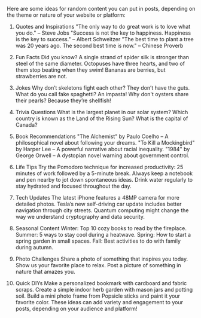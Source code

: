 Here are some ideas for random content you can put in posts, depending on the theme or nature of your website or platform:

1. Quotes and Inspirations
"The only way to do great work is to love what you do." – Steve Jobs
"Success is not the key to happiness. Happiness is the key to success." – Albert Schweitzer
"The best time to plant a tree was 20 years ago. The second best time is now." – Chinese Proverb

2. Fun Facts
Did you know? A single strand of spider silk is stronger than steel of the same diameter.
Octopuses have three hearts, and two of them stop beating when they swim!
Bananas are berries, but strawberries are not.

3. Jokes
Why don’t skeletons fight each other? They don’t have the guts.
What do you call fake spaghetti? An impasta!
Why don't oysters share their pearls? Because they’re shellfish!

4. Trivia Questions
What is the largest planet in our solar system?
Which country is known as the Land of the Rising Sun?
What is the capital of Canada?

5. Book Recommendations
"The Alchemist" by Paulo Coelho – A philosophical novel about following your dreams.
"To Kill a Mockingbird" by Harper Lee – A powerful narrative about racial inequality.
"1984" by George Orwell – A dystopian novel warning about government control.

6. Life Tips
Try the Pomodoro technique for increased productivity: 25 minutes of work followed by a 5-minute break.
Always keep a notebook and pen nearby to jot down spontaneous ideas.
Drink water regularly to stay hydrated and focused throughout the day.

7. Tech Updates
The latest iPhone features a 48MP camera for more detailed photos.
Tesla’s new self-driving car update includes better navigation through city streets.
Quantum computing might change the way we understand cryptography and data security.

8. Seasonal Content
Winter: Top 10 cozy books to read by the fireplace.
Summer: 5 ways to stay cool during a heatwave.
Spring: How to start a spring garden in small spaces.
Fall: Best activities to do with family during autumn.

9. Photo Challenges
Share a photo of something that inspires you today.
Show us your favorite place to relax.
Post a picture of something in nature that amazes you.

10. Quick DIYs
Make a personalized bookmark with cardboard and fabric scraps.
Create a simple indoor herb garden with mason jars and potting soil.
Build a mini photo frame from Popsicle sticks and paint it your favorite color.
These ideas can add variety and engagement to your posts, depending on your audience and platform!